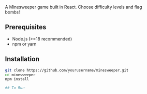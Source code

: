 A Minesweeper game built in React. Choose difficulty levels and flag bombs!

## Prerequisites
- Node.js (>=18 recommended)
- npm or yarn

## Installation
```bash
git clone https://github.com/yourusername/minesweeper.git
cd minesweeper
npm install

## To Run
